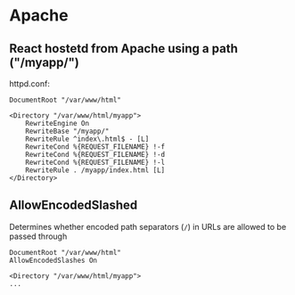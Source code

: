# Apache
## React hostetd from Apache using a path ("/myapp/")

httpd.conf:
```
DocumentRoot "/var/www/html"

<Directory "/var/www/html/myapp">
    RewriteEngine On
    RewriteBase "/myapp/"
    RewriteRule ^index\.html$ - [L]
    RewriteCond %{REQUEST_FILENAME} !-f
    RewriteCond %{REQUEST_FILENAME} !-d
    RewriteCond %{REQUEST_FILENAME} !-l
    RewriteRule . /myapp/index.html [L]
</Directory>
```

## AllowEncodedSlashed
Determines whether encoded path separators (```/```) in URLs are allowed to be passed through
```
DocumentRoot "/var/www/html"
AllowEncodedSlashes On

<Directory "/var/www/html/myapp">
...
```

